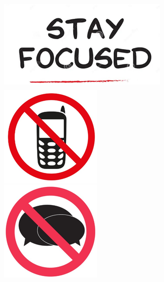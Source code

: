 
<img src="https://raw.githubusercontent.com/otoperalias/Coyuntura/refs/heads/main/clases/images/stay%20focused.jpg" alt="drawing" width="610"/>

<p float="middle">
<img src="https://raw.githubusercontent.com/otoperalias/Coyuntura/refs/heads/main/clases/images/movil%20prohibido.jpg" alt="drawing" width="300"/> &nbsp;&nbsp; 
<img src="https://raw.githubusercontent.com/otoperalias/Coyuntura/refs/heads/main/clases/images/charlar%20prohibido.jpg" alt="drawing" width="300"/> 
</p>
